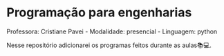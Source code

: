 # Programação para engenharias
Professora: Cristiane Pavei - 
Modalidade: presencial -
Linguagem: python 

Nesse repositório adicionarei os programas feitos durante as aulas📚💻.
